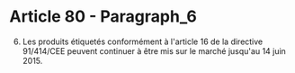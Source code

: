 # Article 80 - Paragraph_6

6. Les produits étiquetés conformément à l'article 16 de la directive 91/414/CEE peuvent continuer à être mis sur le marché jusqu'au 14 juin 2015.

